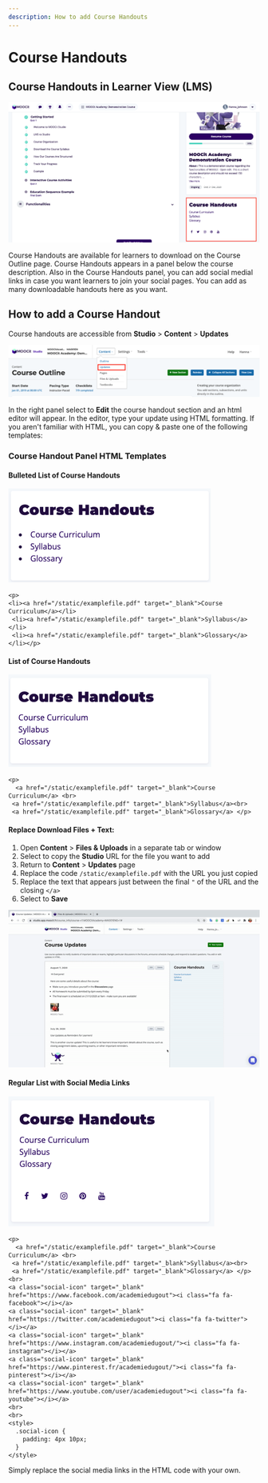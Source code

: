 ```yaml
---
description: How to add Course Handouts
---
```


# Course Handouts

## Course Handouts in Learner View (LMS)&#x20;

![](<../.gitbook/assets/Screen Shot 2020-08-07 at 13.55.05.png>)

Course Handouts are available for learners to download on the Course Outline page. Course Handouts appears in a panel below the course description. Also in the Course Handouts panel, you can add social medial links in case you want learners to join your social pages. You can add as many downloadable handouts here as you want.&#x20;

## How to add a Course Handout

Course handouts are accessible from **Studio**  >  **Content** > **Updates**

![](<../.gitbook/assets/Screen Shot 2020-08-07 at 11.21.14.png>)

In the right panel select to **Edit** the course handout section and an html editor will appear. In the editor, type your update using HTML formatting. If you aren't familiar with HTML, you can copy & paste one of the following templates:&#x20;

### Course Handout Panel HTML Templates

#### Bulleted List of Course Handouts

![](<../.gitbook/assets/Screen Shot 2020-08-07 at 14.05.32.png>)

```
<p>
<li><a href="/static/examplefile.pdf" target="_blank">Course Curriculum</a></li>
 <li><a href="/static/examplefile.pdf" target="_blank">Syllabus</a></li>
 <li><a href="/static/examplefile.pdf" target="_blank">Glossary</a> </li></p> 
```

#### List of Course Handouts

![](<../.gitbook/assets/Screen Shot 2020-08-07 at 14.07.38.png>)

```
<p>
  <a href="/static/examplefile.pdf" target="_blank">Course Curriculum</a> <br>
 <a href="/static/examplefile.pdf" target="_blank">Syllabus</a><br>
 <a href="/static/examplefile.pdf" target="_blank">Glossary</a> </p> 
```

#### Replace Download Files + Text:&#x20;

1. Open **Content** > **Files & Uploads** in a separate tab or window&#x20;
2. Select to copy the **Studio** URL for the file you want to add
3. Return to **Content** > **Updates** page&#x20;
4. Replace the code `/static/examplefile.pdf` with the URL you just copied
5. Replace the text that appears just between the final `"` of the URL and the closing `</a>`
6. Select to **Save**

![](../.gitbook/assets/ezgif-4-e8fd9dc639ca.gif)

#### Regular List with Social Media Links

![](<../.gitbook/assets/Screen Shot 2020-08-07 at 14.08.56.png>)

```
<p>
  <a href="/static/examplefile.pdf" target="_blank">Course Curriculum</a> <br>
 <a href="/static/examplefile.pdf" target="_blank">Syllabus</a><br>
 <a href="/static/examplefile.pdf" target="_blank">Glossary</a> </p> 
<br>
<a class="social-icon" target="_blank" href="https://www.facebook.com/academiedugout"><i class="fa fa-facebook"></i></a>
<a class="social-icon" target="_blank" href="https://twitter.com/academiedugout"><i class="fa fa-twitter"></i></a>
<a class="social-icon" target="_blank" href="https://www.instagram.com/academiedugout/"><i class="fa fa-instagram"></i></a>
<a class="social-icon" target="_blank" href="https://www.pinterest.fr/academiedugout/"><i class="fa fa-pinterest"></i></a>
<a class="social-icon" target="_blank" href="https://www.youtube.com/user/academiedugout"><i class="fa fa-youtube"></i></a>
<br>
<br>
<style>
  .social-icon {
  	padding: 4px 10px;
  }
</style>
```

Simply replace the social media links in the HTML code with your own.&#x20;

